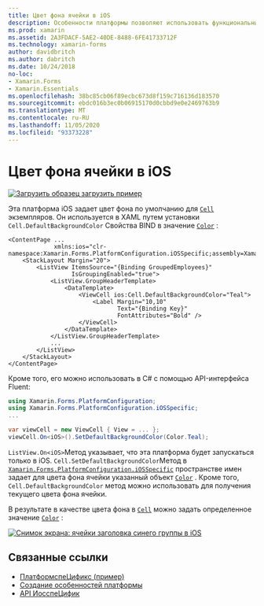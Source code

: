 ```yaml
---
title: Цвет фона ячейки в iOS
description: Особенности платформы позволяют использовать функциональные возможности, доступные только на определенной платформе, без реализации пользовательских модулей подготовки отчетов или эффектов. В этой статье объясняется, как использовать зависящую от платформы iOS, которая задает цвет фона по умолчанию для ячеек в iOS.
ms.prod: xamarin
ms.assetid: 2A3FDACF-5AE2-40DE-8488-6FE41733712F
ms.technology: xamarin-forms
author: davidbritch
ms.author: dabritch
ms.date: 10/24/2018
no-loc:
- Xamarin.Forms
- Xamarin.Essentials
ms.openlocfilehash: 38bc85cb06f89ecbc673d8f159c716136d183570
ms.sourcegitcommit: ebdc016b3ec0b06915170d0cbbd9e0e2469763b9
ms.translationtype: MT
ms.contentlocale: ru-RU
ms.lasthandoff: 11/05/2020
ms.locfileid: "93373228"
---
```

# <a name="cell-background-color-on-ios"></a>Цвет фона ячейки в iOS

[![Загрузить образец](~/media/shared/download.png) загрузить пример](/samples/xamarin/xamarin-forms-samples/userinterface-platformspecifics)

Эта платформа iOS задает цвет фона по умолчанию для [`Cell`](xref:Xamarin.Forms.Cell) экземпляров. Он используется в XAML путем установки `Cell.DefaultBackgroundColor` Свойства BIND в значение [`Color`](xref:Xamarin.Forms.Color) :

```xaml
<ContentPage ...
             xmlns:ios="clr-namespace:Xamarin.Forms.PlatformConfiguration.iOSSpecific;assembly=Xamarin.Forms.Core">
    <StackLayout Margin="20">
        <ListView ItemsSource="{Binding GroupedEmployees}"
                  IsGroupingEnabled="true">
            <ListView.GroupHeaderTemplate>
                <DataTemplate>
                    <ViewCell ios:Cell.DefaultBackgroundColor="Teal">
                        <Label Margin="10,10"
                               Text="{Binding Key}"
                               FontAttributes="Bold" />
                    </ViewCell>
                </DataTemplate>
            </ListView.GroupHeaderTemplate>
            ...
        </ListView>
    </StackLayout>
</ContentPage>
```

Кроме того, его можно использовать в C# с помощью API-интерфейса Fluent:

```csharp
using Xamarin.Forms.PlatformConfiguration;
using Xamarin.Forms.PlatformConfiguration.iOSSpecific;
...

var viewCell = new ViewCell { View = ... };
viewCell.On<iOS>().SetDefaultBackgroundColor(Color.Teal);
```

`ListView.On<iOS>`Метод указывает, что эта платформа будет запускаться только в iOS. `Cell.SetDefaultBackgroundColor`Метод в [`Xamarin.Forms.PlatformConfiguration.iOSSpecific`](xref:Xamarin.Forms.PlatformConfiguration.iOSSpecific) пространстве имен задает для цвета фона ячейки указанный объект [`Color`](xref:Xamarin.Forms.Color) . Кроме того, `Cell.DefaultBackgroundColor` метод можно использовать для получения текущего цвета фона ячейки.

В результате в качестве цвета фона в [`Cell`](xref:Xamarin.Forms.Cell) можно задать определенное значение [`Color`](xref:Xamarin.Forms.Color) :

[![Снимок экрана: ячейки заголовка синего группы в iOS](cell-background-color-images/group-header-cell-color.png "ListView с синей ячейкой заголовка группы")](cell-background-color-images/group-header-cell-color-large.png#lightbox "ListView с синей ячейкой заголовка группы")

## <a name="related-links"></a>Связанные ссылки

- [ПлатформспеЦификс (пример)](/samples/xamarin/xamarin-forms-samples/userinterface-platformspecifics)
- [Создание особенностей платформы](~/xamarin-forms/platform/platform-specifics/index.md#creating-platform-specifics)
- [API ИосспеЦифик](xref:Xamarin.Forms.PlatformConfiguration.iOSSpecific)